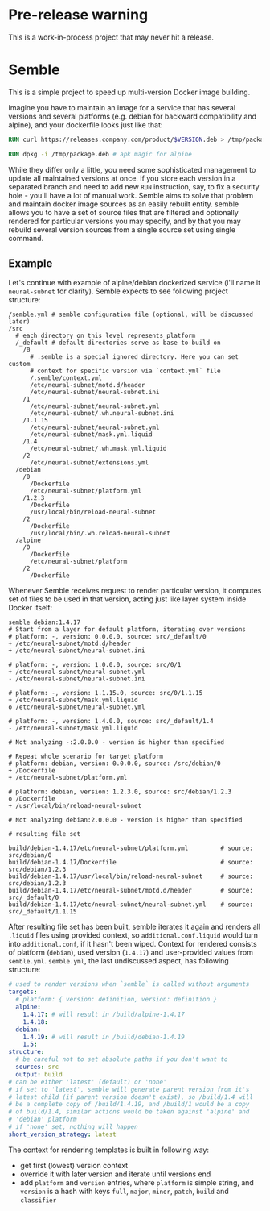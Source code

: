 # Pre-release warning

This is a work-in-process project that may never hit a release.

# Semble

This is a simple project to speed up multi-version Docker image 
building.

Imagine you have to maintain an image for a service that has 
several versions and several platforms (e.g. debian for backward 
compatibility and alpine), and your dockerfile looks just like that:

```dockerfile
RUN curl https://releases.company.com/product/$VERSION.deb > /tmp/package.deb

RUN dpkg -i /tmp/package.deb # apk magic for alpine
```

While they differ only a little, you need some sophisticated management
to update all maintained versions at once. If you store each version in
a separated branch and need to add new `RUN` instruction, say, to fix a
security hole - you'll have a lot of manual work. Semble aims to solve 
that problem and maintain docker image sources as an easily rebuilt
entity. semble allows you to have a set of source files that are filtered
and optionally rendered for particular versions you may specify, and by
that you may rebuild several version sources from a single source set
using single command.

## Example

Let's continue with example of alpine/debian dockerized service (i'll
name it `neural-subnet` for clarity). Semble expects to see following 
project structure:

```
/semble.yml # semble configuration file (optional, will be discussed later)
/src
  # each directory on this level represents platform
  /_default # default directories serve as base to build on
    /0
      # .semble is a special ignored directory. Here you can set custom 
      # context for specific version via `context.yml` file
      /.semble/context.yml
      /etc/neural-subnet/motd.d/header
      /etc/neural-subnet/neural-subnet.ini
    /1
      /etc/neural-subnet/neural-subnet.yml
      /etc/neural-subnet/.wh.neural-subnet.ini
    /1.1.15
      /etc/neural-subnet/neural-subnet.yml
      /etc/neural-subnet/mask.yml.liquid
    /1.4
      /etc/neural-subnet/.wh.mask.yml.liquid
    /2
      /etc/neural-subnet/extensions.yml
  /debian
    /0
      /Dockerfile 
      /etc/neural-subnet/platform.yml
    /1.2.3
      /Dockerfile
      /usr/local/bin/reload-neural-subnet
    /2
      /Dockerfile
      /usr/local/bin/.wh.reload-neural-subnet
  /alpine
    /0
      /Dockerfile
      /etc/neural-subnet/platform
    /2
      /Dockerfile
```

Whenever Semble receives request to render particular version, it 
computes set of files to be used in that version, acting just like 
layer system inside Docker itself:

```
semble debian:1.4.17
# Start from a layer for default platform, iterating over versions
# platform: -, version: 0.0.0.0, source: src/_default/0
+ /etc/neural-subnet/motd.d/header
+ /etc/neural-subnet/neural-subnet.ini

# platform: -, version: 1.0.0.0, source: src/0/1
+ /etc/neural-subnet/neural-subnet.yml
- /etc/neural-subnet/neural-subnet.ini

# platform: -, version: 1.1.15.0, source: src/0/1.1.15
+ /etc/neural-subnet/mask.yml.liquid
o /etc/neural-subnet/neural-subnet.yml

# platform: -, version: 1.4.0.0, source: src/_default/1.4
- /etc/neural-subnet/mask.yml.liquid

# Not analyzing -:2.0.0.0 - version is higher than specified

# Repeat whole scenario for target platform
# platform: debian, version: 0.0.0.0, source: /src/debian/0
+ /Dockerfile
+ /etc/neural-subnet/platform.yml

# platform: debian, version: 1.2.3.0, source: src/debian/1.2.3
o /Dockerfile
+ /usr/local/bin/reload-neural-subnet

# Not analyzing debian:2.0.0.0 - version is higher than specified

# resulting file set

build/debian-1.4.17/etc/neural-subnet/platform.yml         # source: src/debian/0
build/debian-1.4.17/Dockerfile                             # source: src/debian/1.2.3
build/debian-1.4.17/usr/local/bin/reload-neural-subnet     # source: src/debian/1.2.3
build/debian-1.4.17/etc/neural-subnet/motd.d/header        # source: src/_default/0
build/debian-1.4.17/etc/neural-subnet/neural-subnet.yml    # source: src/_default/1.1.15
```

After resulting file set has been built, semble iterates it again and 
renders all `.liquid` files using provided context, so 
`additional.conf.liquid` would turn into `additional.conf`, if it 
hasn't been wiped. Context for rendered consists of platform 
(`debian`), used version (`1.4.17`) and user-provided values from 
`semble.yml`. `semble.yml`, the last undiscussed aspect, has following 
structure:

```yml
# used to render versions when `semble` is called without arguments
targets:
  # platform: { version: definition, version: definition }
  alpine:
    1.4.17: # will result in /build/alpine-1.4.17
    1.4.18:
  debian:
    1.4.19: # will result in /build/debian-1.4.19
    1.5:
structure:
  # be careful not to set absolute paths if you don't want to
  sources: src
  output: build
# can be either 'latest' (default) or 'none'
# if set to 'latest', semble will generate parent version from it's 
# latest child (if parent version doesn't exist), so /build/1.4 will 
# be a complete copy of /build/1.4.19, and /build/1 would be a copy 
# of build/1.4, similar actions would be taken against 'alpine' and 
# 'debian' platform
# if 'none' set, nothing will happen
short_version_strategy: latest
```

The context for rendering templates is built in following way:
- get first (lowest) version context
- override it with later version and iterate until versions end
- add `platform` and `version` entries, where `platform` is simple 
string, and `version` is a hash with keys `full`, `major`, `minor`, `patch`, 
`build` and `classifier`